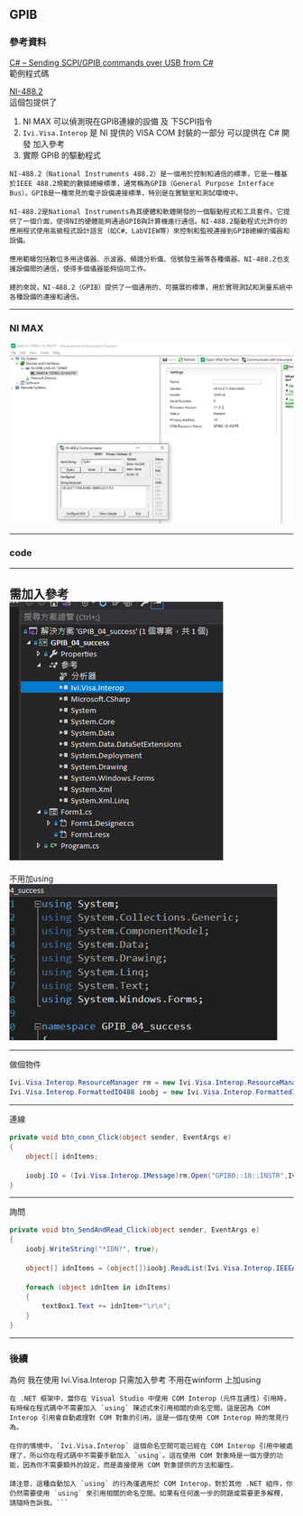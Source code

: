 ## GPIB

### 參考資料  

[C# – Sending SCPI/GPIB commands over USB from C#](https://itecnote.com/tecnote/c-sending-scpi-gpib-commands-over-usb-from-c/)  
範例程式碼

[NI-488.2](https://www.ni.com/zh-tw/support/downloads/drivers/download.ni-488-2.html#484357)  
這個包提供了 
1. NI MAX  可以偵測現在GPIB連線的設備 及 下SCPI指令
2. `Ivi.Visa.Interop` 是 NI 提供的 VISA COM 封裝的一部分 可以提供在 C# 開發 加入參考
3. 實際 GPIB 的驅動程式
  

```
NI-488.2（National Instruments 488.2）是一個用於控制和通信的標準，它是一種基於IEEE 488.2規範的數據總線標準，通常稱為GPIB（General Purpose Interface Bus）。GPIB是一種常見的電子設備連接標準，特別是在實驗室和測試環境中。

NI-488.2是National Instruments為其硬體和軟體開發的一個驅動程式和工具套件。它提供了一個介面，使得NI的硬體能夠通過GPIB與計算機進行通信。NI-488.2驅動程式允許你的應用程式使用高級程式設計語言（如C#、LabVIEW等）來控制和監視連接到GPIB總線的儀器和設備。

應用範疇包括數位多用途儀器、示波器、頻譜分析儀、信號發生器等各種儀器。NI-488.2也支援設備間的通信，使得多個儀器能夠協同工作。

總的來說，NI-488.2（GPIB）提供了一個通用的、可擴展的標準，用於實現測試和測量系統中各種設備的連接和通信。
```
  

---
### NI MAX  
![how use NI MAX](/GPIB/NImax_how_use.PNG)

---
### code  

---
需加入參考  
![方案總管](/GPIB/方案總管.PNG)  
---
不用加using  
![不用加using](/GPIB/using.PNG)  
  
---
做個物件
```csharp
Ivi.Visa.Interop.ResourceManager rm = new Ivi.Visa.Interop.ResourceManager();
Ivi.Visa.Interop.FormattedIO488 ioobj = new Ivi.Visa.Interop.FormattedIO488();
```

---
連線
```csharp
private void btn_conn_Click(object sender, EventArgs e)
{
    object[] idnItems;

    ioobj.IO = (Ivi.Visa.Interop.IMessage)rm.Open("GPIB0::10::INSTR",Ivi.Visa.Interop.AccessMode.NO_LOCK, 0, "");
}
```
---
詢問
```csharp
private void btn_SendAndRead_Click(object sender, EventArgs e)
{
    ioobj.WriteString("*IDN?", true);

    object[] idnItems = (object[])ioobj.ReadList(Ivi.Visa.Interop.IEEEASCIIType.ASCIIType_Any, ",");

    foreach (object idnItem in idnItems)
    {
        textBox1.Text += idnItem+"\r\n";
    }
}
```

---
### 後續  
為何  我在使用  Ivi.Visa.Interop  只需加入參考  不用在winform 上加using

```
在 .NET 框架中，當你在 Visual Studio 中使用 COM Interop（元件互通性）引用時，有時候在程式碼中不需要加入 `using` 陳述式來引用相關的命名空間，這是因為 COM Interop 引用會自動處理對 COM 對象的引用。這是一個在使用 COM Interop 時的常見行為。

在你的情境中，`Ivi.Visa.Interop` 這個命名空間可能已經在 COM Interop 引用中被處理了，所以你在程式碼中不需要手動加入 `using`。這在使用 COM 對象時是一個方便的功能，因為你不需要額外的設定，而是直接使用 COM 對象提供的方法和屬性。

請注意，這種自動加入 `using` 的行為僅適用於 COM Interop，對於其他 .NET 組件，你仍然需要使用 `using` 來引用相關的命名空間。如果有任何進一步的問題或需要更多解釋，請隨時告訴我。```